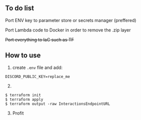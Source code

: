 ## To do list

Port ENV key to parameter store or secrets manager (preffered)

Port Lambda code to Docker in order to remove the .zip layer

~~Port everything to IaC such as TF~~

## How to use

1. create `.env` file and add:
```
DISCORD_PUBLIC_KEY=replace_me
```

2. 
```
$ terraform init
$ terraform apply
$ terraform output -raw InteractionsEndpointURL
```
3. Profit